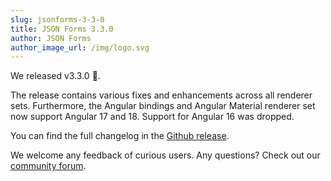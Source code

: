 ```yaml
---
slug: jsonforms-3-3-0
title: JSON Forms 3.3.0
author: JSON Forms
author_image_url: /img/logo.svg
---
```

We released v3.3.0 🎉.

The release contains various fixes and enhancements across all renderer sets.
Furthermore, the Angular bindings and Angular Material renderer set now support Angular 17 and 18. Support for Angular 16 was dropped.

You can find the full changelog in the [Github release](https://github.com/eclipsesource/jsonforms/releases/tag/v3.3.0).

We welcome any feedback of curious users. Any questions? Check out our [community forum](http://jsonforms.discourse.group).
